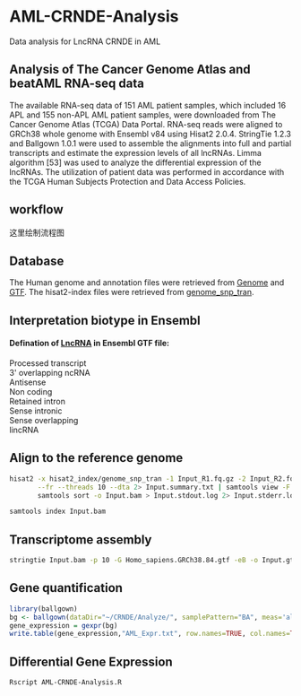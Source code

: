 # AML-CRNDE-Analysis
Data analysis for LncRNA CRNDE in AML

## Analysis of The Cancer Genome Atlas and beatAML RNA-seq data
The available RNA-seq data of 151 AML patient samples, which included 16 APL and 155 non-APL AML patient samples, were downloaded from The Cancer Genome Atlas (TCGA) Data Portal. RNA-seq reads were aligned to GRCh38 whole genome with Ensembl v84 using Hisat2 2.0.4. StringTie 1.2.3 and Ballgown 1.0.1 were used to assemble the alignments into full and partial transcripts and estimate the expression levels of all lncRNAs. Limma algorithm [53] was used to analyze the differential expression of the lncRNAs. The utilization of patient data was performed in accordance with the TCGA Human Subjects Protection and Data Access Policies.

## workflow
这里绘制流程图

## Database
The Human genome and annotation files were retrieved from [Genome](ftp://ftp.ensembl.org/pub/release-84/fasta/homo_sapiens/dna) 
and [GTF](ftp://ftp.ensembl.org/pub/release-84/gtf/homo_sapiens/Homo_sapiens.GRCh38.84.gtf.gz).
The hisat2-index files were retrieved from [genome_snp_tran](https://cloud.biohpc.swmed.edu/index.php/s/grch38_snp_tran/download).  

## Interpretation biotype in Ensembl
#### Defination of [LncRNA](https://m.ensembl.org/info/genome/genebuild/biotypes.html) in Ensembl GTF file:
Processed transcript  
3' overlapping ncRNA  
Antisense  
Non coding  
Retained intron  
Sense intronic  
Sense overlapping  
lincRNA  

## Align to the reference genome
```bash
hisat2 -x hisat2_index/genome_snp_tran -1 Input_R1.fq.gz -2 Input_R2.fq.gz \
       --fr --threads 10 --dta 2> Input.summary.txt | samtools view -F 4 - -b | \
       samtools sort -o Input.bam > Input.stdout.log 2> Input.stderr.log

samtools index Input.bam
```
## Transcriptome assembly
```bash
stringtie Input.bam -p 10 -G Homo_sapiens.GRCh38.84.gtf -eB -o Input.gtf
```

## Gene quantification
```r
library(ballgown)
bg <- ballgown(dataDir="~/CRNDE/Analyze/", samplePattern="BA", meas='all')
gene_expression = gexpr(bg)
write.table(gene_expression,"AML_Expr.txt", row.names=TRUE, col.names=TRUE, quote=FALSE, sep="\t")
```

## Differential Gene Expression
```sh
Rscript AML-CRNDE-Analysis.R
```
